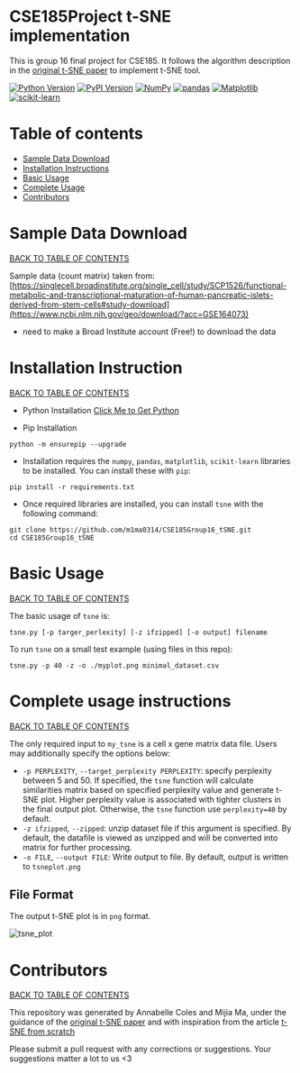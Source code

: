 # CSE185Project t-SNE implementation
This is group 16 final project for CSE185. It follows the algorithm description in  the [original t-SNE paper](https://lvdmaaten.github.io/publications/papers/JMLR_2008.pdf) to implement t-SNE tool.

[![Python Version](https://img.shields.io/badge/python-3.6%20|%203.7%20|%203.8%20|%203.9%20|%203.10-blue.svg)](https://www.python.org/downloads/)
[![PyPI Version](https://img.shields.io/badge/pip-v23.1.2-green.svg)](https://pip.pypa.io/en/stable/installation/)
[![NumPy](https://img.shields.io/badge/NumPy-1.24-yellow.svg)](https://numpy.org/doc/stable/index.html)
[![pandas](https://img.shields.io/badge/pandas-2.0.0-orange.svg)](https://pandas.pydata.org/)
[![Matplotlib](https://img.shields.io/badge/Matplotlib-3.7.0-purple.svg)](https://matplotlib.org/)
[![scikit-learn](https://img.shields.io/badge/scikit--learn-1.2.2-red.svg)](https://scikit-learn.org/stable/)

# Table of contents <a name="toc"></a >
- [Sample Data Download](#data)
- [Installation Instructions](#install)
- [Basic Usage](#usage)
- [Complete Usage](#instruction)
- [Contributors](#credit)


# Sample Data Download <a name="data"></a>
[BACK TO TABLE OF CONTENTS](#toc)

Sample data (count matrix) taken from: 
[https://singlecell.broadinstitute.org/single_cell/study/SCP1526/functional-metabolic-and-transcriptional-maturation-of-human-pancreatic-islets-derived-from-stem-cells#study-download](https://www.ncbi.nlm.nih.gov/geo/download/?acc=GSE164073)
* need to make a Broad Institute account (Free!) to download the data


# Installation Instruction <a name="install"></a>
[BACK TO TABLE OF CONTENTS](#toc)

* Python Installation
[Click Me to Get Python](https://www.python.org/downloads/)

* Pip Installation 
```
python -m ensurepip --upgrade
```

* Installation requires the `numpy`, `pandas`, `matplotlib`, `scikit-learn` libraries to be installed. You can install these with `pip`:

```
pip install -r requirements.txt
```
* Once required libraries are installed, you can install `tsne` with the following command:
```
git clone https://github.com/m1ma0314/CSE185Group16_tSNE.git
cd CSE185Group16_tSNE
```

# Basic Usage <a name="usage"></a>
[BACK TO TABLE OF CONTENTS](#toc)

The basic usage of `tsne` is:
```
tsne.py [-p targer_perlexity] [-z ifzipped] [-o output] filename
```

To run `tsne` on a small test example (using files in this repo):

```
tsne.py -p 40 -z -o ./myplot.png minimal_dataset.csv
```
# Complete usage instructions <a name="instruction"></a>
[BACK TO TABLE OF CONTENTS](#toc)

The only required input to `my_tsne` is a cell x gene matrix data file. Users may additionally specify the options below:
* `-p PERPLEXITY`, `--target_perplexity PERPLEXITY`: specify perplexity between 5 and 50. If specified, the `tsne` function will calculate similarities matrix based on specified perplexity value and generate t-SNE plot. Higher perplexity value is associated with tighter clusters in the final output plot. Otherwise, the `tsne` function use `perplexity=40` by default.
* `-z ifzipped`, `--zipped`: unzip dataset file if this argument is specified. By default, the datafile is viewed as unzipped and will be converted into matrix for further processing.
* `-o FILE`, `--output FILE`: Write output to file. By default, output is written to `tsneplot.png`

## File Format
The output t-SNE plot is in `png` format.

![tsne_plot](https://github.com/m1ma0314/CSE185Group16_tSNE/assets/97704603/d9983cb9-58d6-416f-905b-bc62e580fb7c)

# Contributors <a name='credit'></a>
[BACK TO TABLE OF CONTENTS](#toc)

This repository was generated by Annabelle Coles and Mijia Ma, under the guidance of the [original t-SNE paper](https://lvdmaaten.github.io/publications/papers/JMLR_2008.pdf) and with inspiration from the article [t-SNE from scratch](https://towardsdatascience.com/t-sne-from-scratch-ft-numpy-172ee2a61df7)

Please submit a pull request with any corrections or suggestions. Your suggestions matter a lot to us <3


